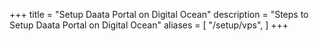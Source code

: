 +++
title = "Setup Daata Portal on Digital Ocean"
description = "Steps to Setup Daata Portal on Digital Ocean"
aliases = [
  "/setup/vps",
]
+++
